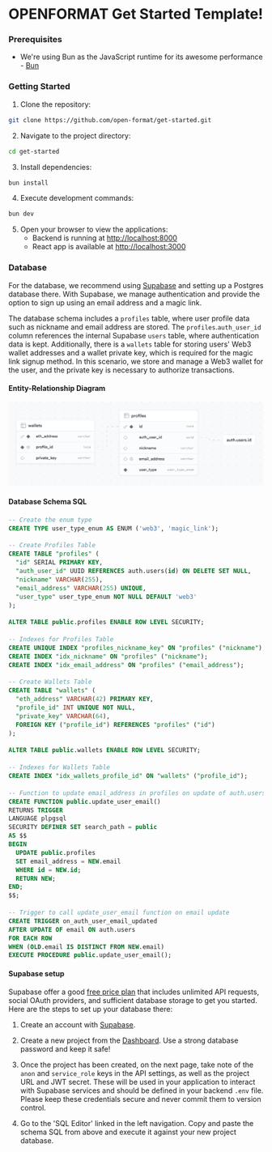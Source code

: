 # OPENFORMAT Get Started Template!

### Prerequisites

- We're using Bun as the JavaScript runtime for its awesome performance - [Bun](https://bun.sh/)

### Getting Started

1. Clone the repository:

```bash
git clone https://github.com/open-format/get-started.git
```

2. Navigate to the project directory:

```bash
cd get-started
```

3. Install dependencies:

```bash
bun install
```

4. Execute development commands:

```bash
bun dev
```

5. Open your browser to view the applications:
   - Backend is running at [http://localhost:8000](http://localhost:8000)
   - React app is available at [http://localhost:3000](http://localhost:3000)

### Database

For the database, we recommend using [Supabase](https://supabase.com) and setting up a Postgres database there. With Supabase, we manage authentication and provide the option to sign up using an email address and a magic link.

The database schema includes a `profiles` table, where user profile data such as nickname and email address are stored. The `profiles`.`auth_user_id` column references the internal Supabase `users` table, where authentication data is kept. Additionally, there is a `wallets` table for storing users' Web3 wallet addresses and a wallet private key, which is required for the magic link signup method. In this scenario, we store and manage a Web3 wallet for the user, and the private key is necessary to authorize transactions.

#### Entity-Relationship Diagram

![Entity-Relationship Diagram](database-schema-erd.png)

#### Database Schema SQL

```sql
-- Create the enum type
CREATE TYPE user_type_enum AS ENUM ('web3', 'magic_link');

-- Create Profiles Table
CREATE TABLE "profiles" (
  "id" SERIAL PRIMARY KEY,
  "auth_user_id" UUID REFERENCES auth.users(id) ON DELETE SET NULL,
  "nickname" VARCHAR(255),
  "email_address" VARCHAR(255) UNIQUE,
  "user_type" user_type_enum NOT NULL DEFAULT 'web3'
);

ALTER TABLE public.profiles ENABLE ROW LEVEL SECURITY;

-- Indexes for Profiles Table
CREATE UNIQUE INDEX "profiles_nickname_key" ON "profiles" ("nickname");
CREATE INDEX "idx_nickname" ON "profiles" ("nickname");
CREATE INDEX "idx_email_address" ON "profiles" ("email_address");

-- Create Wallets Table
CREATE TABLE "wallets" (
  "eth_address" VARCHAR(42) PRIMARY KEY,
  "profile_id" INT UNIQUE NOT NULL,
  "private_key" VARCHAR(64),
  FOREIGN KEY ("profile_id") REFERENCES "profiles" ("id")
);

ALTER TABLE public.wallets ENABLE ROW LEVEL SECURITY;

-- Indexes for Wallets Table
CREATE INDEX "idx_wallets_profile_id" ON "wallets" ("profile_id");

-- Function to update email_address in profiles on update of auth.users email
CREATE FUNCTION public.update_user_email()
RETURNS TRIGGER
LANGUAGE plpgsql
SECURITY DEFINER SET search_path = public
AS $$
BEGIN
  UPDATE public.profiles
  SET email_address = NEW.email
  WHERE id = NEW.id;
  RETURN NEW;
END;
$$;

-- Trigger to call update_user_email function on email update
CREATE TRIGGER on_auth_user_email_updated
AFTER UPDATE OF email ON auth.users
FOR EACH ROW
WHEN (OLD.email IS DISTINCT FROM NEW.email)
EXECUTE PROCEDURE public.update_user_email();
```

#### Supabase setup

Supabase offer a good [free price plan](https://supabase.com/pricing) that includes unlimited API requests, social OAuth providers, and sufficient database storage to get you started. Here are the steps to set up your database there:

1. Create an account with [Supabase](https://supabase.com).

2. Create a new project from the [Dashboard](https://supabase.com/dashboard). Use a strong database password and keep it safe!

3. Once the project has been created, on the next page, take note of the `anon` and `service_role` keys in the API settings, as well as the project URL and JWT secret. These will be used in your application to interact with Supabase services and should be defined in your backend `.env` file. Please keep these credentials secure and never commit them to version control.

4. Go to the 'SQL Editor' linked in the left navigation. Copy and paste the schema SQL from above and execute it against your new project database.
